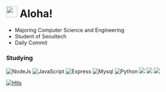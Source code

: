 <h1><img src="https://emojis.slackmojis.com/emojis/images/1531849430/4246/blob-sunglasses.gif?1531849430" width="30"/> Aloha!</h1>


- Majoring Computer Science and Engineering
- Student of Seoultech
- Daily Commit

<h3>Studying</h3>
<p>
<img alt="NodeJs"src="https://img.shields.io/badge/node.js-339933?style=for-the-badge&logo=Node.js&logoColor=white">
<img alt="JavaScript" src="https://img.shields.io/badge/javascript-F7DF1E?style=for-the-badge&logo=javascript&logoColor=black">
<img alt="Express"src="https://img.shields.io/badge/express-000000?style=for-the-badge&logo=express&logoColor=white">
<img alt="Mysql"src="https://img.shields.io/badge/mysql-4479A1?style=for-the-badge&logo=mysql&logoColor=white"> 
<img alt="Python"src="https://img.shields.io/badge/python-3776AB?style=for-the-badge&logo=python&logoColor=white"> 
<img src="https://img.shields.io/badge/html5-E34F26?style=for-the-badge&logo=html5&logoColor=white">
<img src="https://img.shields.io/badge/css-1572B6?style=for-the-badge&logo=css3&logoColor=white"> 
<img src="https://img.shields.io/badge/java-007396?style=for-the-badge&logo=java&logoColor=white">
</p>

[![Hits](https://hits.sh/github.com/imjm.svg?style=for-the-badge&color=e95757&labelColor=f7fa3e)](https://hits.sh/github.com/imjm/)



